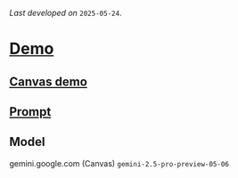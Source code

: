 *Last developed on* `2025-05-24`.
# [Demo](https://06ik.pages.dev/)

## [Canvas demo](https://gemini.google.com/share/ffe4ae2a9c40)

## [Prompt](https://github.com/RealityMoez/pl/blob/main/009.md)

## Model
gemini.google.com (Canvas) `gemini-2.5-pro-preview-05-06` 
